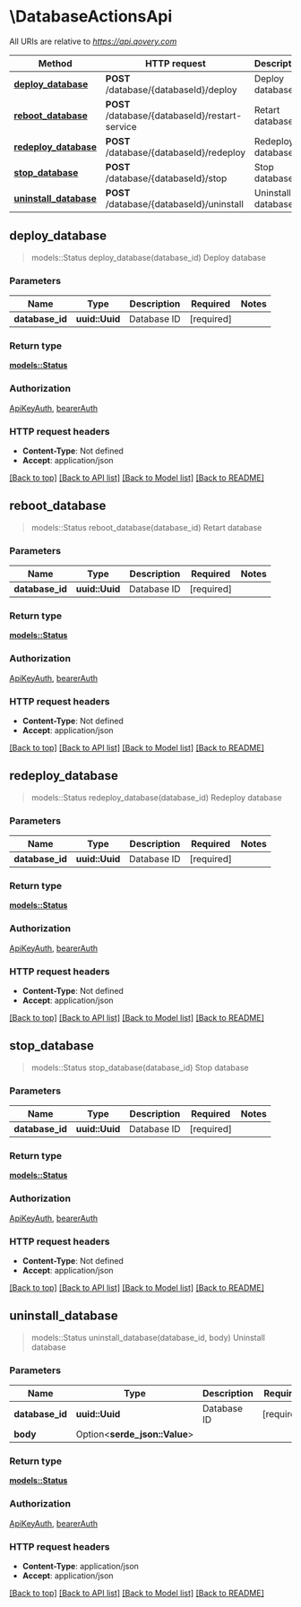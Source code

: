 # \DatabaseActionsApi

All URIs are relative to *https://api.qovery.com*

Method | HTTP request | Description
------------- | ------------- | -------------
[**deploy_database**](DatabaseActionsApi.md#deploy_database) | **POST** /database/{databaseId}/deploy | Deploy database 
[**reboot_database**](DatabaseActionsApi.md#reboot_database) | **POST** /database/{databaseId}/restart-service | Retart database
[**redeploy_database**](DatabaseActionsApi.md#redeploy_database) | **POST** /database/{databaseId}/redeploy | Redeploy database
[**stop_database**](DatabaseActionsApi.md#stop_database) | **POST** /database/{databaseId}/stop | Stop database
[**uninstall_database**](DatabaseActionsApi.md#uninstall_database) | **POST** /database/{databaseId}/uninstall | Uninstall database



## deploy_database

> models::Status deploy_database(database_id)
Deploy database 

### Parameters


Name | Type | Description  | Required | Notes
------------- | ------------- | ------------- | ------------- | -------------
**database_id** | **uuid::Uuid** | Database ID | [required] |

### Return type

[**models::Status**](Status.md)

### Authorization

[ApiKeyAuth](../README.md#ApiKeyAuth), [bearerAuth](../README.md#bearerAuth)

### HTTP request headers

- **Content-Type**: Not defined
- **Accept**: application/json

[[Back to top]](#) [[Back to API list]](../README.md#documentation-for-api-endpoints) [[Back to Model list]](../README.md#documentation-for-models) [[Back to README]](../README.md)


## reboot_database

> models::Status reboot_database(database_id)
Retart database

### Parameters


Name | Type | Description  | Required | Notes
------------- | ------------- | ------------- | ------------- | -------------
**database_id** | **uuid::Uuid** | Database ID | [required] |

### Return type

[**models::Status**](Status.md)

### Authorization

[ApiKeyAuth](../README.md#ApiKeyAuth), [bearerAuth](../README.md#bearerAuth)

### HTTP request headers

- **Content-Type**: Not defined
- **Accept**: application/json

[[Back to top]](#) [[Back to API list]](../README.md#documentation-for-api-endpoints) [[Back to Model list]](../README.md#documentation-for-models) [[Back to README]](../README.md)


## redeploy_database

> models::Status redeploy_database(database_id)
Redeploy database

### Parameters


Name | Type | Description  | Required | Notes
------------- | ------------- | ------------- | ------------- | -------------
**database_id** | **uuid::Uuid** | Database ID | [required] |

### Return type

[**models::Status**](Status.md)

### Authorization

[ApiKeyAuth](../README.md#ApiKeyAuth), [bearerAuth](../README.md#bearerAuth)

### HTTP request headers

- **Content-Type**: Not defined
- **Accept**: application/json

[[Back to top]](#) [[Back to API list]](../README.md#documentation-for-api-endpoints) [[Back to Model list]](../README.md#documentation-for-models) [[Back to README]](../README.md)


## stop_database

> models::Status stop_database(database_id)
Stop database

### Parameters


Name | Type | Description  | Required | Notes
------------- | ------------- | ------------- | ------------- | -------------
**database_id** | **uuid::Uuid** | Database ID | [required] |

### Return type

[**models::Status**](Status.md)

### Authorization

[ApiKeyAuth](../README.md#ApiKeyAuth), [bearerAuth](../README.md#bearerAuth)

### HTTP request headers

- **Content-Type**: Not defined
- **Accept**: application/json

[[Back to top]](#) [[Back to API list]](../README.md#documentation-for-api-endpoints) [[Back to Model list]](../README.md#documentation-for-models) [[Back to README]](../README.md)


## uninstall_database

> models::Status uninstall_database(database_id, body)
Uninstall database

### Parameters


Name | Type | Description  | Required | Notes
------------- | ------------- | ------------- | ------------- | -------------
**database_id** | **uuid::Uuid** | Database ID | [required] |
**body** | Option<**serde_json::Value**> |  |  |

### Return type

[**models::Status**](Status.md)

### Authorization

[ApiKeyAuth](../README.md#ApiKeyAuth), [bearerAuth](../README.md#bearerAuth)

### HTTP request headers

- **Content-Type**: application/json
- **Accept**: application/json

[[Back to top]](#) [[Back to API list]](../README.md#documentation-for-api-endpoints) [[Back to Model list]](../README.md#documentation-for-models) [[Back to README]](../README.md)


